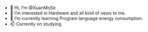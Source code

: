 - 👋 Hi, I’m @XuanMoSe
- 👀 I’m interested in Hardware and all kind of news to me.
- 🌱 I’m currently learning Program language energy consumption.
- 📫 Currently on studying.

<!---
XuanMoSe/XuanMoSe is a ✨ special ✨ repository because its `README.md` (this file) appears on your GitHub profile.
You can click the Preview link to take a look at your changes.
--->
